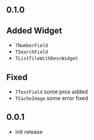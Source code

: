## 0.1.0

## Added Widget

+ `TNumberField`
+ `TSearchField`
+ `TListTileWithDescWidget`

## Fixed
+ `TTextField` some pros added
+ `TCacheImage` some error fixed

## 0.0.1

+ init release
